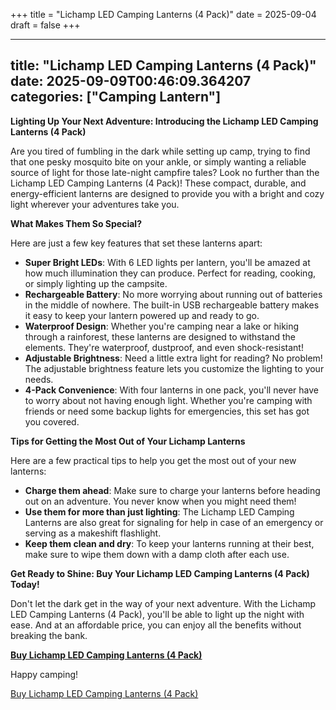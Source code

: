+++
title = "Lichamp LED Camping Lanterns (4 Pack)"
date = 2025-09-04
draft = false
+++

---
title: "Lichamp LED Camping Lanterns (4 Pack)"
date: 2025-09-09T00:46:09.364207
categories: ["Camping Lantern"]
---
**Lighting Up Your Next Adventure: Introducing the Lichamp LED Camping Lanterns (4 Pack)**

Are you tired of fumbling in the dark while setting up camp, trying to find that one pesky mosquito bite on your ankle, or simply wanting a reliable source of light for those late-night campfire tales? Look no further than the Lichamp LED Camping Lanterns (4 Pack)! These compact, durable, and energy-efficient lanterns are designed to provide you with a bright and cozy light wherever your adventures take you.

**What Makes Them So Special?**

Here are just a few key features that set these lanterns apart:

* **Super Bright LEDs**: With 6 LED lights per lantern, you'll be amazed at how much illumination they can produce. Perfect for reading, cooking, or simply lighting up the campsite.
* **Rechargeable Battery**: No more worrying about running out of batteries in the middle of nowhere. The built-in USB rechargeable battery makes it easy to keep your lantern powered up and ready to go.
* **Waterproof Design**: Whether you're camping near a lake or hiking through a rainforest, these lanterns are designed to withstand the elements. They're waterproof, dustproof, and even shock-resistant!
* **Adjustable Brightness**: Need a little extra light for reading? No problem! The adjustable brightness feature lets you customize the lighting to your needs.
* **4-Pack Convenience**: With four lanterns in one pack, you'll never have to worry about not having enough light. Whether you're camping with friends or need some backup lights for emergencies, this set has got you covered.

**Tips for Getting the Most Out of Your Lichamp Lanterns**

Here are a few practical tips to help you get the most out of your new lanterns:

* **Charge them ahead**: Make sure to charge your lanterns before heading out on an adventure. You never know when you might need them!
* **Use them for more than just lighting**: The Lichamp LED Camping Lanterns are also great for signaling for help in case of an emergency or serving as a makeshift flashlight.
* **Keep them clean and dry**: To keep your lanterns running at their best, make sure to wipe them down with a damp cloth after each use.

**Get Ready to Shine: Buy Your Lichamp LED Camping Lanterns (4 Pack) Today!**

Don't let the dark get in the way of your next adventure. With the Lichamp LED Camping Lanterns (4 Pack), you'll be able to light up the night with ease. And at an affordable price, you can enjoy all the benefits without breaking the bank.

**[Buy Lichamp LED Camping Lanterns (4 Pack)](https://www.amazon.com/dp/B08WWX5GTZ)**

Happy camping!

[Buy Lichamp LED Camping Lanterns (4 Pack)](https://www.amazon.com/dp/B08WWX5GTZ)
